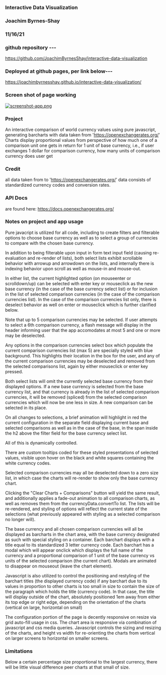 
### Interactive Data Visualization

### Joachim Byrnes-Shay
 
### 11/16/21

### github repository ---

https://github.com/JoachimByrnesShay/interactive-data-visualization

### Deployed at github pages, per link below---  

https://joachimbyrnesshay.github.io/interactive-data-visualization/

### Screen shot of page working

[![screenshot-app.png](https://i.postimg.cc/Pq8s3dhN/screenshot-app.png)](https://postimg.cc/R39Dq5Wz)

### Project

An interactive comparison of world currency values using pure javascript, generating barcharts with data taken from 'https://openexchangerates.org/'
Charts display proportional values from perspective of how much one of a comparison unit one gets in return for 1 unit of base currency, i.e., if user exchanges 1 dollar for comparison currency, how many units of comparison currency does user get

### Credit 
all data taken from to 'https://openexchangerates.org/'
data consists of standardized currency codes and conversion rates.

### API Docs
are found here: https://docs.openexchangerates.org/


### Notes on project and app usage
Pure javacript is utilized for all code, including to create filters and filterable options to choose base currency as well as to select a group of currencies to compare with the chosen base currency.

In addition to being filterable upon input in form text input field (causing re-evaluation and re-render of lists), both select lists exhibit scrollable behavior with arrowup and arrowdown on the lists, and internally there is indexing behavior upon scroll as well as mouse-in and mouse-out.  

In either list, the current highlighted option (on mouseenter or scrolldown/up) can be selected with enter key or mouseclick as the new base currency (in the case of the base currency select list) or for inclusion in the list of selected comparison currencies (in the case of the comparison currencies list).  In the case of the comparison currencies list only, there is deselect behavior as well on enter or mouseclick which is further clarified below.

Note that up to 5 comparison currencies may be selected.   If user attempts to select a 6th comparison currency, a flash message will display in the header informing user that the app accomodates at most 5 and one or more may be deselected.

Any options in the comparison currencies select box which populate the current comparison currencies list (max 5) are specially styled with blue background.  This highlights their location in the box for the user, and any of the current comparison currencies may be deselected and removed from the selected comparisons list, again by either mouseclick or enter key pressed.

Both select lists will omit the currently selected base currency from their displayed options.  If a new base currency is selected from the base currency list, and that currency is already in the list of selected comparison currencies, it will be removed (spliced) from the selected comparison currencies which will now be one less in size.  A new comparison can be selected in its place.   

On all changes to selections, a brief animation will highlight in red the current configuration in the separate field displaying current base and selected comparisons as well as in the case of the base, in the span inside the h2 above the filter field for the base currency select list.   

All of this is dynamically controlled.

There are custom tooltips coded for these styled presentations of selected values, visible upon hover on the black and white squares containing the white currency codes.

Selected comparison currencies may all be deselected down to a zero size list, in which case the charts will re-render to show only the base currency chart.

Clicking the "Clear Charts + Comparisons" button will yield the same result, and additionally applies a fade-out animation to all comparison charts, as well as removes them from the currencyData.convertTo list.  The lists will be re-rendered, and styling of options will reflect the current state of the selections (what previously appeared with styling as a selected comparison no longer will).

The base currency and all chosen comparison currencies will all be displayed as barcharts in the chart area, with the base currency designated as such with special styling on a container.   Each barchart displays with a title equal to its standardized 3 letter currency code.   Each barchart has a modal which will appear onclick which displays the full name of the currency and a proportional comparison of 1 unit of the base currency vs units of the selected comparison (the current chart).  Modals are animated to disappear on mouseout (leave the chart element).

Javascript is also utilized to control the positioning and restyling of the barchart titles (the displayed currency code) if any barchart due to its values in proportion to other charts is too small in size to contain the size of the paragraph which holds the title (currency code).  In that case, the title will display outside of the chart, absolutely positioned 1em away from either its top edge or right edge, depending on the orientation of the charts (vertical on large, horizontal on small)

The configuration portion of the page is decently responsive on resize via grid auto-fill usage in css.  The chart area is responsive via combination of javascript and css media queries.  Javascript controls the sizing and resizing of the charts, and height vs width for re-orienting the charts from vertical on larger screens to horizontal on smaller screens.


### Limitations 

Below a certain percentage size proportional to the largest currency, there will be little visual difference peer charts at that small of size.



